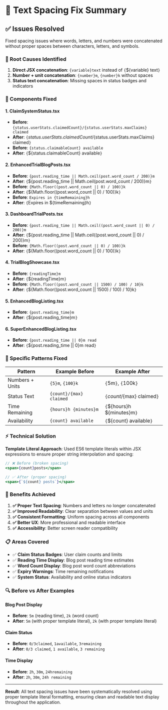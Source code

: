 # 📝 Text Spacing Fix Summary

## ✅ **Issues Resolved**

Fixed spacing issues where words, letters, and numbers were concatenated without proper spaces between characters, letters, and symbols.

### **🔧 Root Causes Identified**

1. **Direct JSX concatenation**: `{variable}text` instead of `{`${variable} text`}`
2. **Number + unit concatenation**: `{number}m`, `{number}k` without spaces
3. **Status text concatenation**: Missing spaces in status badges and indicators

### **📍 Components Fixed**

#### **1. ClaimSystemStatus.tsx**
- **Before**: `{status.userStats.claimedCount}/{status.userStats.maxClaims} claimed`
- **After**: `{`${status.userStats.claimedCount}/${status.userStats.maxClaims} claimed`}`
- **Before**: `{status.claimableCount} available`
- **After**: `{`${status.claimableCount} available`}`

#### **2. EnhancedTrialBlogPosts.tsx**
- **Before**: `{post.reading_time || Math.ceil(post.word_count / 200)}m`
- **After**: `{`${post.reading_time || Math.ceil(post.word_count / 200)}m`}`
- **Before**: `{Math.floor((post.word_count || 0) / 100)}k`
- **After**: `{`${Math.floor((post.word_count || 0) / 100)}k`}`
- **Before**: `Expires in {timeRemaining}h`
- **After**: `{`Expires in ${timeRemaining}h`}`

#### **3. DashboardTrialPosts.tsx**
- **Before**: `{post.reading_time || Math.ceil((post.word_count || 0) / 200)}m`
- **After**: `{`${post.reading_time || Math.ceil((post.word_count || 0) / 200)}m`}`
- **Before**: `{Math.floor((post.word_count || 0) / 100)}k`
- **After**: `{`${Math.floor((post.word_count || 0) / 100)}k`}`

#### **4. TrialBlogShowcase.tsx**
- **Before**: `{readingTime}m`
- **After**: `{`${readingTime}m`}`
- **Before**: `{Math.floor((post.word_count || 1500) / 100) / 10}k`
- **After**: `{`${Math.floor((post.word_count || 1500) / 100) / 10}k`}`

#### **5. EnhancedBlogListing.tsx**
- **Before**: `{post.reading_time}m`
- **After**: `{`${post.reading_time}m`}`

#### **6. SuperEnhancedBlogListing.tsx**
- **Before**: `{post.reading_time || 0}m read`
- **After**: `{`${post.reading_time || 0}m read`}`

### **🎯 Specific Patterns Fixed**

| **Pattern** | **Example Before** | **Example After** |
|-------------|-------------------|-------------------|
| Numbers + Units | `{5}m`, `{100}k` | `{`5m`}`, `{`100k`}` |
| Status Text | `{count}/{max} claimed` | `{`${count}/${max} claimed`}` |
| Time Remaining | `{hours}h {minutes}m` | `{`${hours}h ${minutes}m`}` |
| Availability | `{count} available` | `{`${count} available`}` |

### **⚡ Technical Solution**

**Template Literal Approach**: Used ES6 template literals within JSX expressions to ensure proper string interpolation and spacing:

```jsx
// ❌ Before (broken spacing)
<span>{count}posts</span>

// ✅ After (proper spacing)
<span>{`${count} posts`}</span>
```

### **🚀 Benefits Achieved**

1. **✅ Proper Text Spacing**: Numbers and letters no longer concatenated
2. **✅ Improved Readability**: Clear separation between values and units
3. **✅ Consistent Formatting**: Uniform spacing across all components
4. **✅ Better UX**: More professional and readable interface
5. **✅ Accessibility**: Better screen reader compatibility

### **📋 Areas Covered**

- ✅ **Claim Status Badges**: User claim counts and limits
- ✅ **Reading Time Display**: Blog post reading time estimates
- ✅ **Word Count Display**: Blog post word count abbreviations  
- ✅ **Expiry Warnings**: Time remaining notifications
- ✅ **System Status**: Availability and online status indicators

### **🔍 Before vs After Examples**

#### **Blog Post Display**
- **Before**: `5m` (reading time), `2k` (word count)
- **After**: `5m` (with proper template literal), `2k` (with proper template literal)

#### **Claim Status**
- **Before**: `0/3claimed`, `1available`, `3remaining`
- **After**: `0/3 claimed`, `1 available`, `3 remaining`

#### **Time Display**
- **Before**: `2h`, `30m`, `24hremaining`
- **After**: `2h`, `30m`, `24h remaining`

---

**Result**: All text spacing issues have been systematically resolved using proper template literal formatting, ensuring clean and readable text display throughout the application.
